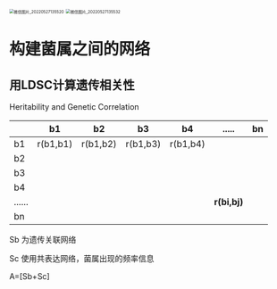 <img src="D:\typora\微信图片_20220527135520.jpg" alt="微信图片_20220527135520" style="zoom: 50%;" />

<img src="D:\typora\微信图片_20220527135532.jpg" alt="微信图片_20220527135532" style="zoom:50%;" />

# **构建菌属之间的网络**

## 用LDSC计算遗传相关性

Heritability and Genetic Correlation

|        | b1       | b2       | b3       | b4       | .....        | bn   |
| ------ | -------- | -------- | -------- | -------- | ------------ | ---- |
| b1     | r(b1,b1) | r(b1,b2) | r(b1,b3) | r(b1,b4) |              |      |
| b2     |          |          |          |          |              |      |
| b3     |          |          |          |          |              |      |
| b4     |          |          |          |          |              |      |
| ...... |          |          |          |          | **r(bi,bj)** |      |
| bn     |          |          |          |          |              |      |

Sb 为遗传关联网络

Sc 使用共表达网络，菌属出现的频率信息





A=[Sb+Sc]